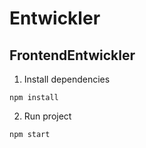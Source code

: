 # Entwickler

## FrontendEntwickler

1. Install dependencies

```
npm install
```

2. Run project

```
npm start
```
